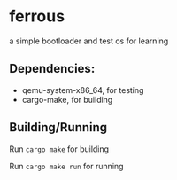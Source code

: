 # ferrous

a simple bootloader and test os for learning

## Dependencies:

* qemu-system-x86_64, for testing
* cargo-make, for building

## Building/Running

Run `cargo make` for building

Run `cargo make run` for running

